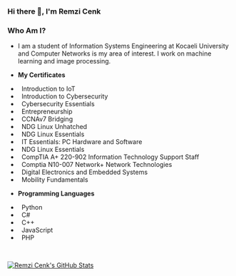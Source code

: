 ### Hi there 👋, I'm Remzi Cenk

<!--
**rcenk/rcenk** is a ✨ _special_ ✨ repository because its `README.md` (this file) appears on your GitHub profile.

Here are some ideas to get you started:

- 🔭 I’m currently working on ...
- 🌱 I’m currently learning ...
- 👯 I’m looking to collaborate on ...
- 🤔 I’m looking for help with ...
- 💬 Ask me about ...
- 📫 How to reach me: ...
- 😄 Pronouns: ...
- ⚡ Fun fact: ...
-->

<h3> Who Am I? </h3>

- I am a student of Information Systems Engineering at Kocaeli University and Computer Networks is my area of interest. I work on machine learning and image processing.

- **My Certificates**
* &nbsp; Introduction to IoT
* &nbsp; Introduction to Cybersecurity
* &nbsp; Cybersecurity Essentials
* &nbsp; Entrepreneurship
* &nbsp; CCNAv7 Bridging
* &nbsp; NDG Linux Unhatched
* &nbsp; NDG Linux Essentials
* &nbsp; IT Essentials: PC Hardware and Software
* &nbsp; NDG Linux Essentials
* &nbsp; CompTIA A+ 220-902 Information Technology Support Staff
* &nbsp; Comptia N10-007 Network+ Network Technologies
* &nbsp; Digital Electronics and Embedded Systems
* &nbsp; Mobility Fundamentals

- **Programming Languages**
* &nbsp; Python
* &nbsp; C#
* &nbsp; C++
* &nbsp; JavaScript
* &nbsp; PHP

</br>

[![Remzi Cenk's GitHub Stats](https://github-readme-stats.vercel.app/api?username=rcenk&show_icon=true&theme=dark)](https://github.com/rcenk/)

